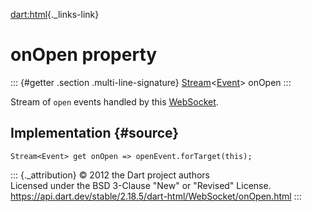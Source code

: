 [dart:html](../../dart-html/dart-html-library){._links-link}

onOpen property
===============

::: {#getter .section .multi-line-signature}
[Stream](../../dart-async/stream-class)\<[Event](../event-class)\>
onOpen
:::

Stream of `open` events handled by this [WebSocket](../websocket-class).

Implementation {#source}
--------------

``` {.language-dart data-language="dart"}
Stream<Event> get onOpen => openEvent.forTarget(this);
```

::: {._attribution}
© 2012 the Dart project authors\
Licensed under the BSD 3-Clause \"New\" or \"Revised\" License.\
<https://api.dart.dev/stable/2.18.5/dart-html/WebSocket/onOpen.html>
:::
